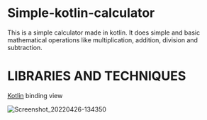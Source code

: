 # Simple-kotlin-calculator
This is a simple calculator made in kotlin. It does simple and basic mathematical operations like multiplication, addition, division and subtraction.

# LIBRARIES AND TECHNIQUES
[Kotlin](https://kotlinlang.org/)
binding view




![Screenshot_20220426-134350](https://user-images.githubusercontent.com/82872574/165294369-f6876ba1-441d-415d-8090-d45f8f617da4.png)
